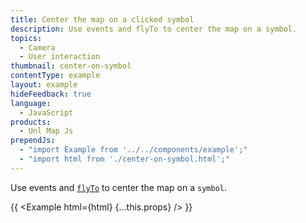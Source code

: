 ```yaml
---
title: Center the map on a clicked symbol
description: Use events and flyTo to center the map on a symbol.
topics:
  - Camera
  - User interaction
thumbnail: center-on-symbol
contentType: example
layout: example
hideFeedback: true
language:
  - JavaScript
products:
  - Unl Map Js
prependJs:
  - "import Example from '../../components/example';"
  - "import html from './center-on-symbol.html';"
---
```


Use events and [`flyTo`](https://u-n-l.github.io/unl-map-js-docs/api/map/#map#flyto) to center the map on a `symbol`.

{{ <Example html={html} {...this.props} /> }}

